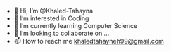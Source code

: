 - 👋 Hi, I’m @Khaled-Tahayna
- 👀 I’m interested in Coding
- 🌱 I’m currently learning Computer Science
- 💞️ I’m looking to collaborate on ...
- 📫 How to reach me khaledtahayneh99@gmail.com

<!---
Khaled-Tahayna/Khaled-Tahayna is a ✨ special ✨ repository because its `README.md` (this file) appears on your GitHub profile.
You can click the Preview link to take a look at your changes.
--->
